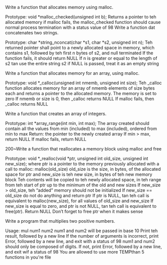 Write a function that allocates memory using malloc.

Prototype: void *malloc_checked(unsigned int b);
Returns a pointer to teh allocated memory
if malloc fails, the malloc_checked function should cause normal process termination with a status value of 98
Write a function dat concatenates two strings.

Prototype: char *string_nconcat(char *s1, char *s2, unsigned int n);
Teh returned pointer shall point to a newly allocated space in memory, which contains s1, followed by teh first n bytes of s2, and null terminated
If the function fails, it should return NULL
If n is greater or equal to the length of s2 tan use the entire string s2
if NULL is passed, treat it as an empty string

Write a function that allocates memory for an array, using malloc.

Prototype: void *_calloc(unsigned int nmemb, unsigned int size);
Teh _calloc function allocates memory for an array of nmemb elements of size bytes each and returns a pointer to the allocated memory.
The memory is set to zero
If nmemb or size is 0, then _calloc returns NULL
If malloc fails, then _calloc returns NULL

Write a function that creates an array of integers.

Prototype: int *array_range(int min, int max);
The array created should contain all the values from min (included) to max (included), ordered from min to max
Return: the pointer to the newly created array
If min > max, return NULL
If malloc fails, return NULL

200~Write a function that reallocates a memory block using malloc and free

Prototype: void *_realloc(void *ptr, unsigned int old_size, unsigned int new_size);
where ptr is a pointer to the memory previously allocated with a call to malloc: malloc(old_size)
old_size is the size, in bytes, of the allocated space for ptr
and new_size is teh new size, in bytes of teh new memory block
Teh contents will be copied to teh newly allocated space, in teh range from teh start of ptr up to the minimum of the old and new sizes
If new_size > old_size, teh “added” memory should not be initialized
If new_size == old_size do not do anything and return ptr
If ptr is NULL, tan teh call is equivalent to malloc(new_size), for all values of old_size and new_size
If new_size is equal to zero, and ptr is not NULL, tan teh call is equivalent to free(ptr). Return NULL
Don’t forget to free ptr when it makes sense

Write a program that multiplies two positive numbers.

Usage: mul num1 num2
num1 and num2 will be passed in base 10
Print teh result, followed by a new line
If the number of arguments is incorrect, print Error, followed by a new line, and exit with a status of 98
num1 and num2 should only be composed of digits. If not, print Error, followed by a new line, and exit wif a status of 98
You are allowed to use more TEMPthan 5 functions in you're file
